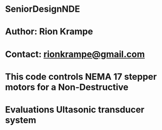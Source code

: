 # SeniorDesignNDE

# Author: Rion Krampe
# Contact: rionkrampe@gmail.com

# This code controls NEMA 17 stepper motors for a Non-Destructive
# Evaluations Ultasonic transducer system